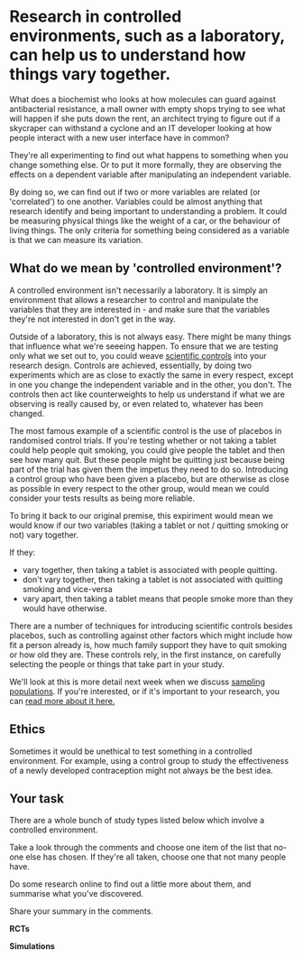 # Research in controlled environments, such as a laboratory, can help us to understand how things vary together.

What does a biochemist who looks at how molecules can guard against antibacterial resistance, a mall owner with empty shops trying to see what will happen if she puts down the rent, an architect trying to figure out if a skycraper can withstand a cyclone and an IT developer looking at how people interact with a new user interface have in common?

They're all experimenting to find out what happens to something when you change something else.  Or to put it more formally, they are observing the effects on a dependent variable after manipulating an independent variable.

By doing so, we can find out if two or more variables are related (or 'correlated') to one another.  Variables could be almost anything that research identify and being important to understanding a problem.  It could be measuring physical things like the weight of a car, or the behaviour of living things.  The only criteria for something being considered as a variable is that we can measure its variation.


## What do we mean by 'controlled environment'?

A controlled environment isn't necessarily a laboratory.  It is simply an environment that allows a researcher to control and manipulate the variables that they are interested in - and make sure that the variables they're not interested in don't get in the way.

Outside of a laboratory, this is not always easy.  There might be many things that influence what we're seeeing happen.  To ensure that we are testing only what we set out to, you could weave [scientific controls](https://en.wikipedia.org/wiki/Scientific_control) into your research design. Controls are achieved, essentially, by doing two experiments which are as close to exactly the same in every respect, except in one you change the independent variable and in the other, you don't.  The controls then act like counterweights to help us understand if what we are observing is really caused by, or even related to, whatever has been changed.

The most famous example of a scientific control is the use of placebos in randomised control trials.  If you're testing whether or not taking a tablet could help people quit smoking, you could give people the tablet and then see how many quit.  But these people might be quitting just because being part of the trial has given them the impetus they need to do so.  Introducing a control group who have been given a placebo, but are otherwise as close as possible in every respect to the other group, would mean we could consider your tests results as being more reliable.

To bring it back to our original premise, this expiriment would mean we would know if our two variables (taking a tablet or not / quitting smoking or not) vary together.  

If they:
* vary together, then taking a tablet is associated with people quitting.
* don't vary together, then taking a tablet is not associated with quitting smoking and vice-versa
* vary apart, then taking a tablet means that people smoke more than they would have otherwise.

There are a number of techniques for introducing scientific controls besides placebos, such as controlling against other factors which might include how fit a person already is, how much family support they have to quit smoking or how old they are.  These controls rely, in the first instance, on carefully selecting the people or things that take part in your study.   

We'll look at this is more detail next week when we discuss [sampling populations](link).  If you're interested, or if it's important to your research, you can [read more about it here.](http://methods.sagepub.com/reference/encyc-of-research-design/n77.xml)

## Ethics
Sometimes it would be unethical to test something in a controlled environment.  For example, using a control group to study the effectiveness of a newly developed contraception might not always be the best idea.

## Your task

There are a whole bunch of study types listed below which involve a controlled environment.  

Take a look through the comments and choose one item of the list that no-one else has chosen.  If they're all taken, choose one that not many people have.

Do some research online to find out a little more about them, and summarise what you've discovered.

Share your summary in the comments.


__RCTs__

__Simulations__


